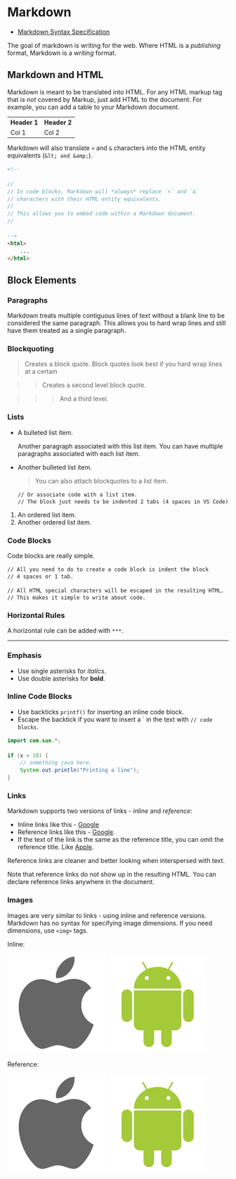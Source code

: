 # Markdown

* [Markdown Syntax Specification](https://daringfireball.net/projects/markdown/syntax)

The goal of markdown is writing for the web. Where HTML is a *publishing* format, Markdown is a *writing* format.

## Markdown and HTML

Markdown is meant to be translated into HTML. For any HTML markup tag that is *not* covered by Markup, just add HTML to the document. For example, you can add a table to your Markdown document.

<table>
  <tr>
    <th>Header 1</th>
    <th>Header 2</th>
  </tr>
  <tr>
    <td>Col 1</td>
    <td>Col 2</td>
  </tr>
</table>

Markdown will also translate `<` and `&` characters into the HTML entity equivalents (`&lt; and &amp;`).

```html
<!-- 

//
// In code blocks, Markdown will *always* replace `<` and `&` 
// characters with their HTML entity equivalents.
//
// This allows you to embed code within a Markdown document.
//

-->
<html>
    ...
</html>
```

## Block Elements

### Paragraphs

Markdown treats multiple contiguous lines of text without a blank line
to be considered the same paragraph. This allows you to hard wrap lines
and still have them treated as a single paragraph.

### Blockquoting

> Creates a block quote. Block quotes look best if you hard wrap
> lines at a certain

> > Creates a second level block quote.

> > > And a third level.

### Lists

* A bulleted list item.

  Another paragraph associated with this list item. You can have 
  multiple paragraphs associated with each list item.

* Another bulleted list item.

  > You can also attach blockquotes to a list item.

      // Or associate code with a list item.
      // The block just needs to be indented 2 tabs (4 spaces in VS Code)

1. An ordered list item.
1. Another ordered list item.

### Code Blocks

Code blocks are really simple.

    // All you need to do to create a code block is indent the block
    // 4 spaces or 1 tab.

    // All HTML special characters will be escaped in the resulting HTML.
    // This makes it simple to write about code.

### Horizontal Rules

A horizontal rule can be added with `***`.

*** 

### Emphasis

* Use single asterisks for *italics*.
* Use double asterisks for **bold**.

### Inline Code Blocks

* Use backticks `printf()` for inserting an inline code block.
* Escape the backtick if you want to insert a \` in the text with `// code blocks`.

```java
import com.sun.*;

if (x > 10) {
    // something java here.
    System.out.println("Printing a line");
}
```

### Links

Markdown supports two versions of links - *inline* and *reference*:

* Inline links like this - [Google](https://google.com/ "Google Homepage")
* Reference links like this - [Google][GOOG].
* If the text of the link is the same as the reference title, you can omit the reference title. Like [Apple][].

Reference links are cleaner and better looking when interspersed with text.


Note that reference links do not show up in the resulting HTML. You can declare reference links anywhere in the document. 

[GOOG]: http://google.com "Google Homepage"
[Apple]: http://apple.com "Apple Homepage"

### Images

Images are very similar to links - using inline and reference versions. Markdown has no syntax for specifying image dimensions. If you need dimensions, use `<img>` tags.

Inline:

![Apple](images/apple.png "Apple Logo")
![Android](images/android.png "Android Logo")

Reference:

![Apple-Logo][] ![Android-Logo][]

[Apple-Logo]: images/apple.png "Apple Logo"
[Android-Logo]: images/android.png "Android Logo"

